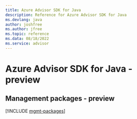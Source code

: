 ```yaml
---
title: Azure Advisor SDK for Java
description: Reference for Azure Advisor SDK for Java
ms.devlang: java
author: joshfree
ms.author: jfree
ms.topic: reference
ms.data: 08/18/2022
ms.service: advisor
---
```

# Azure Advisor SDK for Java - preview

## Management packages - preview
[!INCLUDE [mgmt-packages](advisor-mgmt-index.md)]